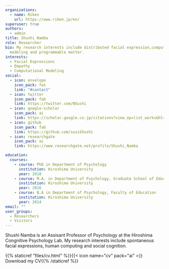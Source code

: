 ```yaml
---
organizations:
  - name: Riken
    url: https://www.riken.jp/en/
superuser: true
authors:
  - admin
title: Shushi Namba
role: Researcher
bio: My research interests include distributed facial expression,computational
  modeling and programmable matter.
interests:
  - Facial Expressions
  - Empathy
  - Computational Modeling
social:
  - icon: envelope
    icon_pack: fas
    link: "#contact"
  - icon: twitter
    icon_pack: fab
    link: https://twitter.com/NSushi
  - icon: google-scholar
    icon_pack: ai
    link: https://scholar.google.co.jp/citations?view_op=list_works&hl=ja&user=2PtNBG0AAAAJ
  - icon: github
    icon_pack: fab
    link: https://github.com/susiShushi
  - icon: researchgate
    icon_pack: ai
    link: https://www.researchgate.net/profile/Shushi_Namba

education:
  courses:
    - course: PhD in Department of Psychology
      institution: Hiroshima University
      year: 2018
    - course: M.A. in Department of Psychology, Graduate School of Education
      institution: Hiroshima University
      year: 2016
    - course: B.A in Department of Psychology, Faculty of Education
      institution: Hiroshima University
      year: 2014
email: ""
user_groups:
  - Researchers
  - Visitors
---
```

Shushi Namba is an Assisant Professor of Psychology at the Hiroshima Congnitive Psychology Lab. My research interests include spontaneous facial expressions, human computing and social cognition.

{{% staticref "files/cv.html" %}}{{< icon name="cv" pack="ai" >}} Download my CV{{% /staticref %}}